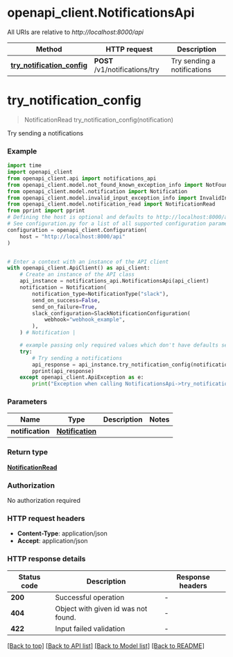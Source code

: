 # openapi_client.NotificationsApi

All URIs are relative to *http://localhost:8000/api*

Method | HTTP request | Description
------------- | ------------- | -------------
[**try_notification_config**](NotificationsApi.md#try_notification_config) | **POST** /v1/notifications/try | Try sending a notifications


# **try_notification_config**
> NotificationRead try_notification_config(notification)

Try sending a notifications

### Example


```python
import time
import openapi_client
from openapi_client.api import notifications_api
from openapi_client.model.not_found_known_exception_info import NotFoundKnownExceptionInfo
from openapi_client.model.notification import Notification
from openapi_client.model.invalid_input_exception_info import InvalidInputExceptionInfo
from openapi_client.model.notification_read import NotificationRead
from pprint import pprint
# Defining the host is optional and defaults to http://localhost:8000/api
# See configuration.py for a list of all supported configuration parameters.
configuration = openapi_client.Configuration(
    host = "http://localhost:8000/api"
)


# Enter a context with an instance of the API client
with openapi_client.ApiClient() as api_client:
    # Create an instance of the API class
    api_instance = notifications_api.NotificationsApi(api_client)
    notification = Notification(
        notification_type=NotificationType("slack"),
        send_on_success=False,
        send_on_failure=True,
        slack_configuration=SlackNotificationConfiguration(
            webhook="webhook_example",
        ),
    ) # Notification | 

    # example passing only required values which don't have defaults set
    try:
        # Try sending a notifications
        api_response = api_instance.try_notification_config(notification)
        pprint(api_response)
    except openapi_client.ApiException as e:
        print("Exception when calling NotificationsApi->try_notification_config: %s\n" % e)
```


### Parameters

Name | Type | Description  | Notes
------------- | ------------- | ------------- | -------------
 **notification** | [**Notification**](Notification.md)|  |

### Return type

[**NotificationRead**](NotificationRead.md)

### Authorization

No authorization required

### HTTP request headers

 - **Content-Type**: application/json
 - **Accept**: application/json


### HTTP response details

| Status code | Description | Response headers |
|-------------|-------------|------------------|
**200** | Successful operation |  -  |
**404** | Object with given id was not found. |  -  |
**422** | Input failed validation |  -  |

[[Back to top]](#) [[Back to API list]](../README.md#documentation-for-api-endpoints) [[Back to Model list]](../README.md#documentation-for-models) [[Back to README]](../README.md)

